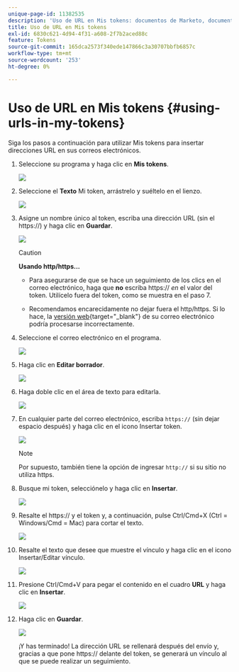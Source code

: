 ```yaml
---
unique-page-id: 11382535
description: 'Uso de URL en Mis tokens: documentos de Marketo, documentación del producto'
title: Uso de URL en Mis tokens
exl-id: 6830c621-4d94-4f31-a608-2f7b2aced88c
feature: Tokens
source-git-commit: 165dca2573f340ede147866c3a30707bbfb6857c
workflow-type: tm+mt
source-wordcount: '253'
ht-degree: 0%

---
```


# Uso de URL en Mis tokens {#using-urls-in-my-tokens}

Siga los pasos a continuación para utilizar Mis tokens para insertar direcciones URL en sus correos electrónicos.

1. Seleccione su programa y haga clic en **Mis tokens**.

   ![](assets/one-4.png)

1. Seleccione el **Texto** Mi token, arrástrelo y suéltelo en el lienzo.

   ![](assets/two-4.png)

1. Asigne un nombre único al token, escriba una dirección URL (sin el https://) y haga clic en **Guardar**.

   ![](assets/three-4.png)

   >[!CAUTION]
   >
   >**Usando http/https...**
   >
   >* Para asegurarse de que se hace un seguimiento de los clics en el correo electrónico, haga que **no** escriba https:// _en_ el valor del token. Utilícelo fuera del token, como se muestra en el paso 7.
   >
   >* Recomendamos encarecidamente no dejar fuera el http/https. Si lo hace, la [versión web](/help/marketo/product-docs/email-marketing/general/functions-in-the-editor/add-a-view-as-web-page-link-to-an-email.md){target="_blank"} de su correo electrónico podría procesarse incorrectamente.

1. Seleccione el correo electrónico en el programa.

   ![](assets/four-3.png)

1. Haga clic en **Editar borrador**.

   ![](assets/five-3.png)

1. Haga doble clic en el área de texto para editarla.

   ![](assets/six-1.png)

1. En cualquier parte del correo electrónico, escriba `https://` (sin dejar espacio después) y haga clic en el icono Insertar token.

   ![](assets/seven.png)

   >[!NOTE]
   >
   >Por supuesto, también tiene la opción de ingresar `http://` si su sitio no utiliza https.

1. Busque mi token, selecciónelo y haga clic en **Insertar**.

   ![](assets/eight.png)

1. Resalte el https:// y el token y, a continuación, pulse Ctrl/Cmd+X (Ctrl = Windows/Cmd = Mac) para cortar el texto.

   ![](assets/nine.png)

1. Resalte el texto que desee que muestre el vínculo y haga clic en el icono Insertar/Editar vínculo.

   ![](assets/ten.png)

1. Presione Ctrl/Cmd+V para pegar el contenido en el cuadro **URL** y haga clic en **Insertar**.

   ![](assets/eleven.png)

1. Haga clic en **Guardar**.

   ![](assets/twelve.png)

   ¡Y has terminado! La dirección URL se rellenará después del envío y, gracias a que pone https:// delante del token, se generará un vínculo al que se puede realizar un seguimiento.

